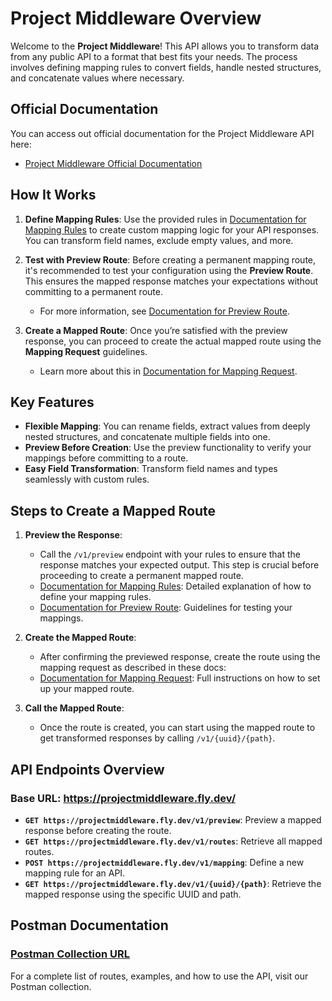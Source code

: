 # Project Middleware Overview

Welcome to the **Project Middleware**! This API allows you to transform data from any public API to a format that best fits your needs. The process involves defining mapping rules to convert fields, handle nested structures, and concatenate values where necessary.

## Official Documentation

You can access out official documentation for the Project Middleware API here:
- [Project Middleware Official Documentation](https://leonardos-organization-15.gitbook.io/projectmiddleware-public-docs)

## How It Works

1. **Define Mapping Rules**: Use the provided rules in [Documentation for Mapping Rules](./documentation/MappingRules.md) to create custom mapping logic for your API responses. You can transform field names, exclude empty values, and more.

2. **Test with Preview Route**: Before creating a permanent mapping route, it's recommended to test your configuration using the **Preview Route**. This ensures the mapped response matches your expectations without committing to a permanent route.

   - For more information, see [Documentation for Preview Route](./documentation/PreviewRoute.md).

3. **Create a Mapped Route**: Once you’re satisfied with the preview response, you can proceed to create the actual mapped route using the **Mapping Request** guidelines.

   - Learn more about this in [Documentation for Mapping Request](./documentation/MappingRequest.md).

## Key Features

- **Flexible Mapping**: You can rename fields, extract values from deeply nested structures, and concatenate multiple fields into one.
- **Preview Before Creation**: Use the preview functionality to verify your mappings before committing to a route.
- **Easy Field Transformation**: Transform field names and types seamlessly with custom rules.

## Steps to Create a Mapped Route

1. **Preview the Response**:
   - Call the `/v1/preview` endpoint with your rules to ensure that the response matches your expected output. This step is crucial before proceeding to create a permanent mapped route.
   - [Documentation for Mapping Rules](./documentation/MappingRules.md): Detailed explanation of how to define your mapping rules.
   - [Documentation for Preview Route](./documentation/PreviewRoute.md): Guidelines for testing your mappings.

2. **Create the Mapped Route**:
   - After confirming the previewed response, create the route using the mapping request as described in these docs:
   - [Documentation for Mapping Request](./documentation/MappingRequest.md): Full instructions on how to set up your mapped route.

3. **Call the Mapped Route**:
   - Once the route is created, you can start using the mapped route to get transformed responses by calling `/v1/{uuid}/{path}`.

## API Endpoints Overview

### Base URL: https://projectmiddleware.fly.dev/

- **`GET https://projectmiddleware.fly.dev/v1/preview`**: Preview a mapped response before creating the route.
- **`GET https://projectmiddleware.fly.dev/v1/routes`**: Retrieve all mapped routes.
- **`POST https://projectmiddleware.fly.dev/v1/mapping`**: Define a new mapping rule for an API.
- **`GET https://projectmiddleware.fly.dev/v1/{uuid}/{path}`**: Retrieve the mapped response using the specific UUID and path.

## Postman Documentation

### [Postman Collection URL](https://documenter.getpostman.com/view/28162587/2sAXjRX9p1#intro)
For a complete list of routes, examples, and how to use the API, visit our Postman collection. 
